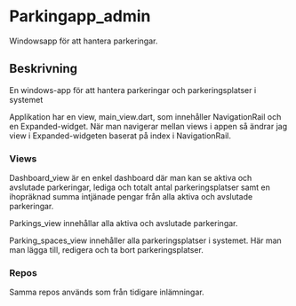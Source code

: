 # Parkingapp_admin

Windowsapp för att hantera parkeringar. 

## Beskrivning
En windows-app för att hantera parkeringar och parkeringsplatser i systemet

Applikation har en view, main_view.dart, som innehåller NavigationRail och en Expanded-widget.
När man navigerar mellan views i appen så ändrar jag view i Expanded-widgeten baserat på index i NavigationRail.

### Views
Dashboard_view är en enkel dashboard där man kan se aktiva och avslutade parkeringar, lediga och totalt antal parkeringsplatser samt en ihopräknad summa intjänade pengar från alla aktiva och avslutade parkeringar.

Parkings_view innehållar alla aktiva och avslutade parkeringar. 

Parking_spaces_view innehåller alla parkeringsplatser i systemet. Här man man lägga till, redigera och ta bort parkeringsplatser.

### Repos
Samma repos används som från tidigare inlämningar.
